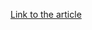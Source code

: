 [Link to the article](https://isc.sans.edu/diary/Brazil+malspam+pushes+Astaroth+(Guildma)+malware/28962)
